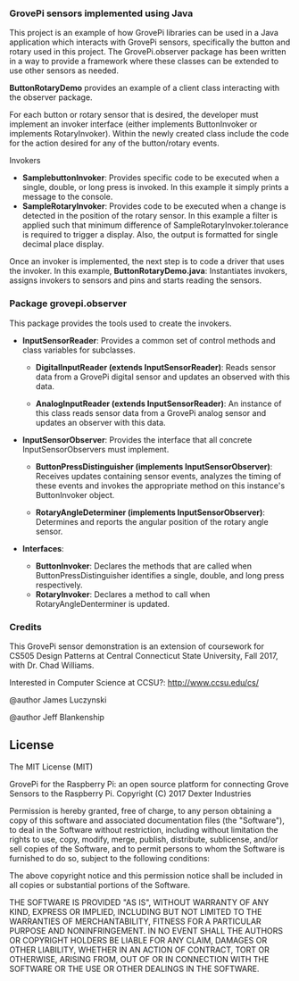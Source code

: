 

### GrovePi sensors implemented using Java

This project is an example of how GrovePi libraries can be used in a Java application which interacts with GrovePi sensors, specifically the button and rotary used in this project.  The GrovePi.observer package has been written in a way to provide a framework where these classes can be extended to use other sensors as needed.

**ButtonRotaryDemo** provides an example of a client class interacting with the observer package.  

For each button or rotary sensor that is desired, the developer must implement an invoker interface (either implements ButtonInvoker or implements RotaryInvoker).  Within the newly created class include the code for the action desired for any of the button/rotary events.

Invokers
 * **SamplebuttonInvoker**: Provides specific code to be executed when a single, double, or long press is invoked.  In this example it simply prints a message to the console.
 * **SampleRotaryInvoker**: Provides code to be executed when a change is detected in the position of the rotary sensor.  In this example a filter is applied such that minimum difference of SampleRotaryInvoker.tolerance is required to trigger a display.  Also, the output is formatted for single decimal place display.

Once an invoker is implemented, the next step is to code a driver that uses the invoker.  In this example, 
**ButtonRotaryDemo.java**: Instantiates invokers, assigns invokers to sensors and pins and starts reading the sensors. 

### Package grovepi.observer

This package provides the tools used to create the invokers.  
* **InputSensorReader**: Provides a common set of control methods and class variables for subclasses.

  * **DigitalInputReader (extends InputSensorReader)**: Reads sensor data from a GrovePi digital sensor and updates an observed with this data.

  * **AnalogInputReader (extends InputSensorReader)**:  An instance of this class reads sensor data from a GrovePi analog sensor and updates an observer with this data.

* **InputSensorObserver**: Provides the interface that all concrete InputSensorObservers must implement.

  * **ButtonPressDistinguisher (implements InputSensorObserver)**: Receives updates containing sensor events, analyzes the timing of these events and invokes the appropriate method on this instance's ButtonInvoker object.

  * **RotaryAngleDeterminer (implements InputSensorObserver)**: Determines and reports the angular position of the rotary angle sensor.  
* **Interfaces**:
  * **ButtonInvoker**: Declares the methods that are called when ButtonPressDistinguisher identifies a single, double, and long press respectively.
  * **RotaryInvoker**: Declares a method to call when RotaryAngleDenterminer is updated.
  
### Credits

This GrovePi sensor demonstration is an extension of coursework for CS505 Design Patterns at Central Connecticut State University,
Fall 2017, with Dr. Chad Williams.

Interested in Computer Science at CCSU?:  http://www.ccsu.edu/cs/

@author James Luczynski

@author Jeff Blankenship

## License

The MIT License (MIT)

GrovePi for the Raspberry Pi: an open source platform for connecting Grove Sensors to the Raspberry Pi.
Copyright (C) 2017 Dexter Industries

Permission is hereby granted, free of charge, to any person obtaining a copy
of this software and associated documentation files (the "Software"), to deal
in the Software without restriction, including without limitation the rights
to use, copy, modify, merge, publish, distribute, sublicense, and/or sell
copies of the Software, and to permit persons to whom the Software is
furnished to do so, subject to the following conditions:

The above copyright notice and this permission notice shall be included in
all copies or substantial portions of the Software.

THE SOFTWARE IS PROVIDED "AS IS", WITHOUT WARRANTY OF ANY KIND, EXPRESS OR
IMPLIED, INCLUDING BUT NOT LIMITED TO THE WARRANTIES OF MERCHANTABILITY,
FITNESS FOR A PARTICULAR PURPOSE AND NONINFRINGEMENT. IN NO EVENT SHALL THE
AUTHORS OR COPYRIGHT HOLDERS BE LIABLE FOR ANY CLAIM, DAMAGES OR OTHER
LIABILITY, WHETHER IN AN ACTION OF CONTRACT, TORT OR OTHERWISE, ARISING FROM,
OUT OF OR IN CONNECTION WITH THE SOFTWARE OR THE USE OR OTHER DEALINGS IN
THE SOFTWARE.
